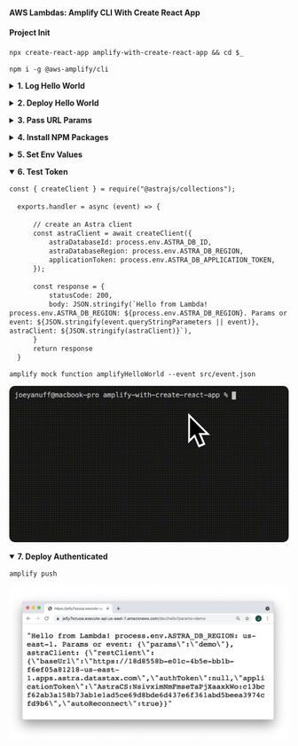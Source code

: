 #### AWS Lambdas: Amplify CLI With Create React App  ####

<p></p>

#### Project Init ####

<p></p>

<pre><code>npx create-react-app amplify-with-create-react-app && cd $_</code></pre>

<p></p>

<pre><code>npm i -g @aws-amplify/cli</code></pre>


<p></p>


<details closed>
  <summary><strong>1. Log Hello World</strong>
  </summary>

  <p></p>

  <table>
    <thead>
      <tr><th>
        📖 Amplify Docs: <a href="https://docs.amplify.aws/cli/start/workflows">Initialize new project</a>
      </th></tr>
    </thead>
  </table>

  <p></p>


  <pre><code>amplify init</code></pre>


  <p></p>


  <img style="border-radius:10px" src="../assets/amplify-init.gif"/>


  <p></p>


  <pre><code>amplify add function</code></pre>


  <p></p>


  <img style="border-radius:10px" src="../assets/amplify-add-function.gif"/>


  <p></p>



  <table>
    <thead>
      <tr><th>
        ⚠️ Template format error: Resource name is non alphanumeric.
      </th></tr>
    </thead>
    <tbody>
      <tr><td>
        All names must be lowercase or camelCase. 
      </td></tr>
    </tbody>
  </table>


  <p></p>


  <pre><code>amplify mock function amplifyHelloWorld</code></pre>


  <p></p>


  <img style="border-radius:10px" src="../assets/amplify-mock-function.gif"/>


  <p></p>


</details>


<p></p>


<details closed>
  <summary><strong>2. Deploy Hello World</strong>
  </summary>


  <p></p>

  <table>
    <thead>
      <tr><th>
        📖 Amplify Docs: <a href="https://docs.amplify.aws/cli/restapi#create-a-rest-api">Create a REST API</a>
      </th></tr>
    </thead>
  </table>

  <p></p>


  <pre><code>amplify add api</code></pre>


  <p></p>


  <img style="border-radius:10px" src="../assets/amplify-add-api.gif"/>


  <p></p>


  <pre><code>amplify push</code></pre>


  <p></p>


  <img style="border-radius:10px" src="../assets/amplify-push.gif"/>


  <p></p>


  <img style="border-radius:10px" src="../assets/amplify-hello.png"/>


  <p></p>


  <table>
    <thead>
      <tr><th>
        ⚠️ { "message:" : "Missing Authentication Token"}
      </th></tr>
    </thead>
    <tbody>
      <tr><td>
        Don't forget to add your route segment to url!
      </td></tr>
    </tbody>
  </table>


  <p></p>


</details>


<p></p>


<details closed>
  <summary><strong>3. Pass URL Params</strong>
  </summary>
  

  <p></p>


  <table>
    <thead>
      <tr><th>
        📖 Amplify Docs: <a href="https://docs.amplify.aws/lib/restapi/fetch/q/platform/js#accessing-query-parameters--body-in-lambda-proxy-function">Accessing query parameters & body in Lambda proxy function</a>
      </th></tr>
    </thead>
  </table>


  <p></p>


  <pre><code>exports.handler = async (event) => {
      const response = {
          statusCode: 200,
          body: JSON.stringify(`Hello from Lambda! Params or event: ${JSON.stringify(event.queryStringParameters || event)}`),
      }
      return response 
  }</code></pre>


  <p></p>


  <pre><code>amplify mock function amplifyHelloWorld --event src/event.json</code></pre>


  <p></p>


  <img style="border-radius:10px" src="../assets/amplify-mock-event.gif"/>


  <p></p>


  <table>
    <thead>
      <tr><th>
        ⚠️ Params are undefined
      </th></tr>
    </thead>
    <tbody>
      <tr><td>
        Use the event object from your local event.json to mock event.queryStringParameters. Alternately, set manually <a href="https://docs.amplify.aws/cli/restapi/testing#test-the-api-with-amplify-mock">like so</a>.
    </tbody>
  </table>


  <p></p>


  <pre><code>amplify push</code></pre>


  <p></p>


  <img style="border-radius:10px" src="../assets/params.gif"/>


  <p></p>

  <img style="border-radius:10px" src="../assets/amplify-test-params.png"/>


  <p></p>


  <img style="border-radius:10px" src="../assets/amplify-test-event.png"/>


  <p></p>


</details>


<p></p>


<details closed>
  <summary><strong>4. Install NPM Packages</strong>
  </summary>


  <p></p>


  <img style="border-radius:10px" src="../assets/amplify-npm.gif"/>


  <p></p>


</details>


<p></p>


<details closed>
  <summary><strong>5. Set Env Values</strong>
  </summary>

  <p></p>

  <table>
    <thead>
      <tr><th>
        📖 Amplify Docs: <a href="https://docs.aws.amazon.com/lambda/latest/dg/configuration-envvars.html#configuration-envvars-config">Configuring environment variables</a>
      </th></tr>
    </thead>
  </table>


  <p></p>


  <img style="border-radius:10px" src="../assets/amplify-env-dash.png"/>


  <p></p>


  <pre><code>exports.handler = async (event) => {
      const response = {
          statusCode: 200,
          body: JSON.stringify(`Hello from Lambda! process.env.ASTRA_DB_REGION: ${process.env.ASTRA_DB_REGION}. Params or event: ${JSON.stringify(event.queryStringParameters || event)}`),
      }
      return response 
  }</code></pre>


  <p></p>


  <table>
    <thead>
      <tr><th>
        📖 Amplify Docs: <a href="https://docs.amplify.aws/cli/usage/mock#function-mock-environment-variables">Function mock environment variables</a>
      </th></tr>
    </thead>
    <tbody>
      <tr><td>
      You can also override any mock environment variables in a .env file within the function directory (ie. &lt;project root&gt;/amplify/backend/function/&lt;function name&gt;/.env).</td>
      </tr>
    </tbody>
  </table>


  <p></p>


  <pre><code>ASTRA_DB_ID=18d8558b-e01c-4b5e-bb1b-f6ef05a81218
  ASTRA_DB_REGION=us-east-1
  ASTRA_DB_APPLICATION_TOKEN=AstraCS:NsivximNmFmseTaPjXaaxkWo:c13bcf62ab3a158b73ab1e1ad5ce69d8bde6d437e6f361abd5beea3974cfd9b6</code></pre>

    <p></p>

  <p></p>


  <img style="border-radius:10px" src="../assets/amplify-env-mock.gif"/>


  <p></p>

  <pre><code>amplify push</code></pre>


  <img style="border-radius:10px" src="../assets/amplify-env-test.png"/>


  <p></p>


</details>


<p></p>


<details open>
  <summary><strong>6. Test Token</strong>
  </summary>

  <p></p>

  <pre><code>const { createClient } = require("@astrajs/collections");

  exports.handler = async (event) => {

      // create an Astra client
      const astraClient = await createClient({
          astraDatabaseId: process.env.ASTRA_DB_ID,
          astraDatabaseRegion: process.env.ASTRA_DB_REGION,
          applicationToken: process.env.ASTRA_DB_APPLICATION_TOKEN,
      });

      const response = {
          statusCode: 200,
          body: JSON.stringify(`Hello from Lambda! process.env.ASTRA_DB_REGION: ${process.env.ASTRA_DB_REGION}. Params or event: ${JSON.stringify(event.queryStringParameters || event)}, astraClient: ${JSON.stringify(astraClient)}`),
      }
      return response 
  }</code></pre>

  <p></p>


  <pre><code>amplify mock function amplifyHelloWorld --event src/event.json</code></pre>

  <p></p>

  <img style="border-radius:10px" src="../assets/amplify-mock-astra.gif"/>

  <p></p>

</details>


<p></p>


<details open>
  <summary><strong>7. Deploy Authenticated</strong>
  </summary>

  <p></p>

  <pre><code>amplify push</code></pre>

  <p></p>

  <img style="border-radius:10px" src="../assets/amplify-deploy-astra.png"/>


  <p></p>


</details>